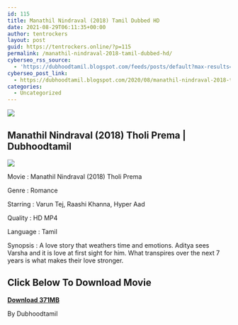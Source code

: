 ```yaml
---
id: 115
title: Manathil Nindraval (2018) Tamil Dubbed HD
date: 2021-08-29T06:11:35+00:00
author: tentrockers
layout: post
guid: https://tentrockers.online/?p=115
permalink: /manathil-nindraval-2018-tamil-dubbed-hd/
cyberseo_rss_source:
  - 'https://dubhoodtamil.blogspot.com/feeds/posts/default?max-results=150&start-index=151'
cyberseo_post_link:
  - https://dubhoodtamil.blogspot.com/2020/08/manathil-nindraval-2018-tamil-dubbed-hd.html
categories:
  - Uncategorized
---
```

<div class="media_block">
  <img src="https://1.bp.blogspot.com/-DwE9n4VUJCw/X0MdHDfHGtI/AAAAAAAACDE/NzwcFyAax_84mQZj95DgPQ_sxMCXyUFpwCNcBGAsYHQ/s72-c/499330-v.webp" class="media_thumbnail" />
</div>

## Manathil Nindraval (2018) Tholi Prema | Dubhoodtamil

<div class="separator">
  <a href="https://1.bp.blogspot.com/-DwE9n4VUJCw/X0MdHDfHGtI/AAAAAAAACDE/NzwcFyAax_84mQZj95DgPQ_sxMCXyUFpwCNcBGAsYHQ/s518/499330-v.webp" imageanchor="1"><img border="0" data-original-height="518" data-original-width="390" src="https://1.bp.blogspot.com/-DwE9n4VUJCw/X0MdHDfHGtI/AAAAAAAACDE/NzwcFyAax_84mQZj95DgPQ_sxMCXyUFpwCNcBGAsYHQ/s0/499330-v.webp" /></a>
</div>

Movie : Manathil Nindraval (2018) Tholi Prema

Genre : Romance

Starring : Varun Tej, Raashi Khanna, Hyper Aad

Quality : HD MP4

Language : Tamil

Synopsis : A love story that weathers time and emotions. Aditya sees Varsha and it is love at first sight for him. What transpires over the next 7 years is what makes their love stronger.

## **<span>Click Below To Download Movie</span>**

**<span><a href="https://oncehelp.com/manathil-nindaval" target="_blank" rel="noopener">Download 371MB</a></span>**

By Dubhoodtamil
